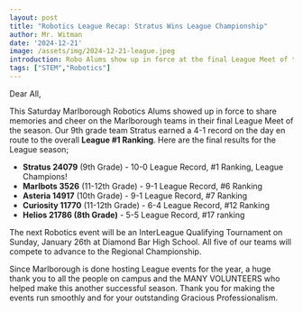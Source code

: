 ```yaml
---
layout: post
title: "Robotics League Recap: Stratus Wins League Championship"
author: Mr. Witman
date: '2024-12-21'
image: /assets/img/2024-12-21-league.jpeg
introduction: Robo Alums show up in force at the final League Meet of the season.
tags: ["STEM","Robotics"]
---
```


Dear All,

This Saturday Marlborough Robotics Alums showed up in force to share memories and cheer on the Marlborough teams in their final League Meet of the season. Our 9th grade team Stratus earned a 4-1 record on the day en route to the overall __League #1 Ranking__. Here are the final results for the League season;

* __Stratus 24079__ (9th Grade) - 10-0 League Record, #1 Ranking, League Champions!
* __Marlbots 3526__ (11-12th Grade) - 9-1 League Record, #6 Ranking
* __Asteria 14917__ (10th Grade) - 9-1 League Record, #7 Ranking
* __Curiosity 11770__ (11-12th Grade) - 6-4 League Record, #12 Ranking
* __Helios 21786 (8th Grade)__ - 5-5 League Record, #17 ranking

The next Robotics event will be an InterLeague Qualifying Tournament on Sunday, January 26th at Diamond Bar High School. All five of our teams will compete to advance to the Regional Championship. 

Since Marlborough is done hosting League events for the year, a huge thank you to all the people on campus and the MANY VOLUNTEERS who helped make this another successful season. Thank you for making the events run smoothly and for your outstanding Gracious Professionalism.